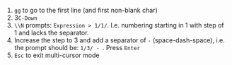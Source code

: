 1. `gg` to go to the first line (and first non-blank char)
2. 3`C-Down`
3. `\\N` prompts: `Expression > 1/1/`. I.e. numbering starting in 1 with step of 1 and lacks the separator. 
4. Increase the step to 3 and add a separator of ` - ` (space-dash-space), i.e. the prompt should be: `1/3/ - `. Press `Enter`
5. `Esc` to exit multi-cursor mode

